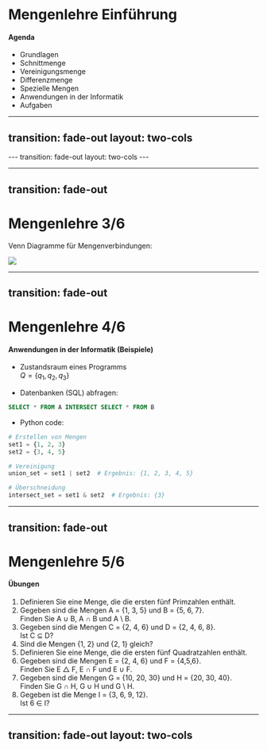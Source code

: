 # Mengenlehre Einführung
#### Agenda
- Grundlagen
- Schnittmenge
- Vereinigungsmenge
- Differenzmenge
- Spezielle Mengen
- Anwendungen in der Informatik
- Aufgaben

---
transition: fade-out
layout: two-cols
---
<template v-slot:default>

# Mengenlehre 1/6
#### Grundlagen
- Eine Menge ist eine Zusammenfassung von unterscheidbaren Elementen.
- Eine Menge kann endlich oder unendlich sein.
- Eine Menge kann leer sein.
- Die Anzahl aller Elemente einer Menge wird als Mächtigkeit oder Kardinalität bezeichnet.
- Die Reinfolge der Elemente ist irrelevant.
- Elemente die doppelt vorkommen werden nur einmal gezählt und sind in der Menge nur einmal enthalten.
- Mengen werden mit Großbuchstaben bezeichnet und können entweder mit konkreten Elementen oder mit einer Beschreibung definiert werden.

</template>
<template v-slot:right>

Beispiel konkret: <br>
$M = \{1, 2, 3\}$ <br>
$N = \{1, 2, 3, 4, 5, 6, 7, 8, 9, 10\}$ <br>
<br>
Oder beschreibend:<br>
$M = \{x \mid x \in \mathbb{N} \land x < 4\}$ <br>
$N = \{x \mid x \in \mathbb{N} \land x < 11\}$ <br>


#### Venn Diagramm
![Venn Diagramm](/venn.webp)


</template>
---
transition: fade-out
layout: two-cols
---

<template v-slot:default>

# Mengenlehre 2/6
Mengenverbindungen: <br>
- Element von: $x \in M$ <br>
  Erklärung: $x$ ist ein Element von $M$

- Kein Element von: $x \notin M$ <br>
  Erklärung: $x$ ist kein Element von $M$
  
- Teilmenge: $M \subseteq N$ <br>
  Erklärung: $M$ ist eine Teilmenge von $N$

- Obermenge: $M \supseteq N$ <br>
  Erklärung: $M$ ist eine Obermenge von $N$

- Nullmenge: $\emptyset$ <br>
  Erklärung: Die Menge enthält keine Elemente

</template>
<template v-slot:right>

- Schnittmenge: $M \cap N$ wenn $M \cap N \neq \emptyset$ <br>
  Erklärung: Die Menge enthält alle Elemente, die in $M$ und $N$ enthalten sind

- Vereinigungsmenge: $M \cup N$ <br>
  Erklärung: Die Menge enthält alle Elemente, die in $M$ oder $N$ enthalten sind

- Differenzmenge: $M \setminus N$ <br>
  Erklärung: Die Menge enthält alle Elemente, die in $M$ enthalten sind, aber nicht in $N$

- Symmetrische Differenz: $M \triangle N$ <br>
  Erklärung: Die Menge enthält alle Elemente, die in $M$ oder $N$ enthalten sind, aber nicht in beiden

</template>

---
transition: fade-out
---

# Mengenlehre 3/6
Venn Diagramme für Mengenverbindungen: <br>

<img src="/venn_multi.png" class="m-0 h-100 rounded shadow" />

---
transition: fade-out
---

# Mengenlehre 4/6

#### Anwendungen in der Informatik (Beispiele)

- Zustandsraum eines Programms<br>
$Q = \{q_1, q_2, q_3\}$

- Datenbanken (SQL) abfragen: <br>
```sql
SELECT * FROM A INTERSECT SELECT * FROM B
```

- Python code: <br>
```python
# Erstellen von Mengen
set1 = {1, 2, 3}
set2 = {3, 4, 5}

# Vereinigung
union_set = set1 | set2  # Ergebnis: {1, 2, 3, 4, 5}

# Überschneidung
intersect_set = set1 & set2  # Ergebnis: {3}
```

---
transition: fade-out
---

# Mengenlehre 5/6

#### Übungen
1. Definieren Sie eine Menge, die die ersten fünf Primzahlen enthält.
2. Gegeben sind die Mengen A = \{1, 3, 5\} und B = \{5, 6, 7\}. <br>
   Finden Sie A $\cup$ B, A $\cap$ B und A $\setminus$ B.
3. Gegeben sind die Mengen C = \{2, 4, 6\} und D = \{2, 4, 6, 8\}. <br>
   Ist C $\subseteq$ D?
4. Sind die Mengen \{1, 2\} und \{2, 1\} gleich?
5. Definieren Sie eine Menge, die die ersten fünf Quadratzahlen enthält.
6. Gegeben sind die Mengen E = \{2, 4, 6\} und F = \{4,5,6\}. <br>
   Finden Sie E $\triangle$ F, E $\cap$ F und E $\cup$ F.
7. Gegeben sind die Mengen G = \{10, 20, 30\} und H = \{20, 30, 40\}.<br>
   Finden Sie G $\cap$ H, G $\cup$ H und G $\setminus$ H.
8. Gegeben ist die Menge I = \{3, 6, 9, 12\}.<br>
   Ist 6 $\in$ I?

---
transition: fade-out
layout: two-cols
---

<template v-slot:default>

# Mengenlehre 6/6

#### Lösungen
1. $M = \{2, 3, 5, 7, 11\}$
2. $A \cup B = \{1, 3, 5, 6, 7\}$ <br>
   $A \cap B = \{5\}$ <br>
   $A \setminus B = \{1, 3\}$
3. Ja, C $\subseteq$ D
4. Ja, die Mengen sind gleich
5. $M = \{1, 4, 9, 16, 25\}$


6. $E \triangle F = \{2, 5\}$ <br>
   $E \cap F = \{4, 6\}$ <br>
   $E \cup F = \{2, 4, 5, 6\}$
</template>
<template v-slot:right>

7. $G \cap H = \{20, 30\}$ <br>
   $G \cup H = \{10, 20, 30, 40\}$ <br>
   $G \setminus H = \{10\}$
8. Ja, 6 $\in$ I

</template>
